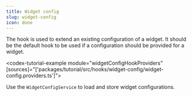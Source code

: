 ```yaml
---
title: Widget config
slug: widget-config
icon: done
---
```


The hook is used to extend an existing configuration of a widget. It should be the default hook to be used if a configuration should be provided for a widget.

<codex-tutorial-example module="widgetConfigHookProviders" [sources]="['packages/tutorial/src/hooks/widget-config/widget-config.providers.ts']"></codex-tutorial-example>

Use the `WidgetConfigService` to load and store widget configurations.
